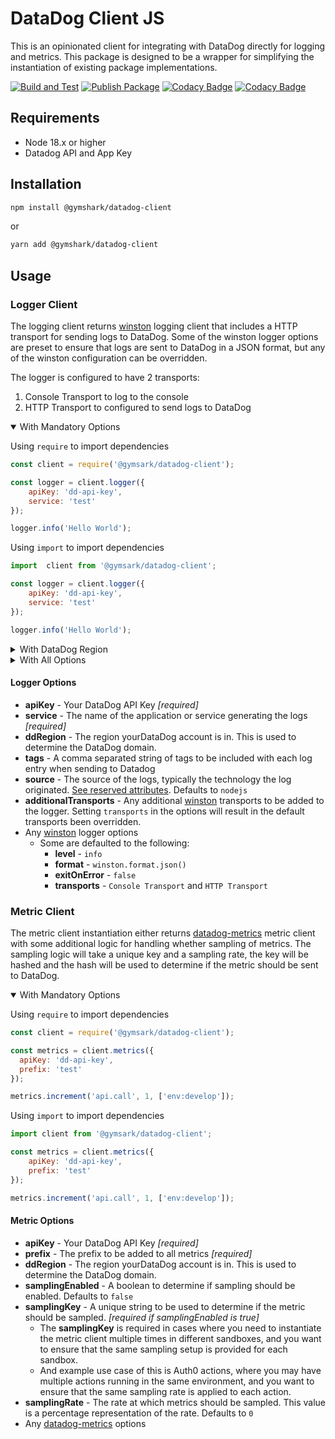 # DataDog Client JS

This is an opinionated client for integrating with DataDog directly for logging and metrics. 
This package is designed to be a wrapper for simplifying the instantiation of existing package implementations.

[![Build and Test](https://github.com/gymshark/datadog-client-js/actions/workflows/build.yaml/badge.svg)](https://github.com/gymshark/datadog-client-js/actions/workflows/build.yaml)
[![Publish Package](https://github.com/gymshark/datadog-client-js/actions/workflows/publish.yaml/badge.svg?event=release)](https://github.com/gymshark/datadog-client-js/actions/workflows/publish.yaml)
[![Codacy Badge](https://app.codacy.com/project/badge/Grade/51830d3cc410417c94543df82dc09a6f)](https://app.codacy.com/gh/gymshark/datadog-client-js/dashboard?utm_source=gh&utm_medium=referral&utm_content=&utm_campaign=Badge_grade)
[![Codacy Badge](https://app.codacy.com/project/badge/Coverage/51830d3cc410417c94543df82dc09a6f)](https://app.codacy.com/gh/gymshark/datadog-client-js/dashboard?utm_source=gh&utm_medium=referral&utm_content=&utm_campaign=Badge_coverage)

## Requirements

* Node 18.x or higher
* Datadog API and App Key

## Installation

```bash
npm install @gymshark/datadog-client
```
or
```bash
yarn add @gymshark/datadog-client
```

## Usage

### Logger Client
The logging client returns [winston](https://www.npmjs.com/package/winston) logging client that includes a HTTP transport for sending logs to DataDog.
Some of the winston logger options are preset to ensure that logs are sent to DataDog in a JSON format, but any of the winston configuration can be overridden.

The logger is configured to have 2 transports:
1. Console Transport to log to the console
2. HTTP Transport to configured to send logs to DataDog

<details open>
<summary>With Mandatory Options</summary>

Using `require` to import dependencies
```javascript
const client = require('@gymsark/datadog-client');

const logger = client.logger({
    apiKey: 'dd-api-key',
    service: 'test'
});

logger.info('Hello World');
```

Using `import` to import dependencies
```javascript
import  client from '@gymsark/datadog-client';

const logger = client.logger({
    apiKey: 'dd-api-key',
    service: 'test'
});

logger.info('Hello World');
```
</details>

<details>
<summary>With DataDog Region</summary>

Using `require` to import dependencies
```javascript
const client = require('@gymsark/datadog-client');

const logger = client.logger({
    apiKey: 'dd-api-key',
    service: 'test',
    ddRegion: 'eu'
});

logger.info('Hello World');
```

Using `import` to import dependencies
```javascript
import  client from '@gymsark/datadog-client';

const logger = client.logger({
    apiKey: 'dd-api-key',
    service: 'test',
    ddRegion: 'eu'
});

logger.info('Hello World');
```
</details>
<details>
<summary>With All Options</summary>

Using `require` to import dependencies
```javascript
const client = require('@gymsark/datadog-client');
const winston = require('winston');

const logger = client.logger({
    apiKey: 'dd-api-key',
    service: 'test',
    ddRegion: 'eu',
    tags: 'env:develop,app:this-service,version:1.0.0',
    level: `debug`,
    format: winston.format.combine(
        winston.format.timestamp(),
        winston.format.json()
    ),
  additionalTransports: [
        new winston.transports.File({ filename: 'error.log', level: 'error' })
    ]
});

logger.info('Hello World');
```

Using `import` to import dependencies
```javascript
import  client from '@gymsark/datadog-client';
import winston from 'winston';

const logger = client.logger({
    apiKey: 'dd-api-key',
    service: 'test',
    ddRegion: 'eu',
    tags: 'env:develop,app:this-service,version:1.0.0',
    level: `debug`,
    format: winston.format.combine(
        winston.format.timestamp(),
        winston.format.json()
    ),
  additionalTransports: [
        new winston.transports.File({ filename: 'error.log', level: 'error' })
    ]
});
logger.info('Hello World');
```
</details>

#### Logger Options
- **apiKey** - Your DataDog API Key *[required]*
- **service** - The name of the application or service generating the logs *[required]*
- **ddRegion** - The region yourDataDog account is in. This is used to determine the DataDog domain.
- **tags** - A comma separated string of tags to be included with each log entry when sending to Datadog
- **source** - The source of the logs, typically the technology the log originated. [See reserved attributes](https://docs.datadoghq.com/logs/log_configuration/attributes_naming_convention/#reserved-attributes). Defaults to `nodejs`
- **additionalTransports** - Any additional [winston](https://www.npmjs.com/package/winston) transports to be added to the logger. Setting `transports` in the options will result in the default transports been overridden.
- Any [winston](https://www.npmjs.com/package/winston) logger options
  - Some are defaulted to the following:
    - **level** - `info`
    - **format** - `winston.format.json()`
    - **exitOnError** - `false`
    - **transports** - `Console Transport` and `HTTP Transport`

### Metric Client
The metric client instantiation either returns [datadog-metrics](https://www.npmjs.com/package/datadog-metrics) metric client with some additional logic for handling whether sampling of metrics.
The sampling logic will take a unique key and a sampling rate, the key will be hashed and the hash will be used to determine if the metric should be sent to DataDog.

<details open>
<summary>With Mandatory Options</summary>

Using `require` to import dependencies
```javascript
const client = require('@gymsark/datadog-client');

const metrics = client.metrics({
  apiKey: 'dd-api-key',
  prefix: 'test'
});

metrics.increment('api.call', 1, ['env:develop']);
```

Using `import` to import dependencies
```javascript
import client from '@gymsark/datadog-client';

const metrics = client.metrics({
    apiKey: 'dd-api-key',
    prefix: 'test'
});

metrics.increment('api.call', 1, ['env:develop']);
```
</details>

#### Metric Options
- **apiKey** - Your DataDog API Key *[required]*
- **prefix** - The prefix to be added to all metrics *[required]*
- **ddRegion** - The region yourDataDog account is in. This is used to determine the DataDog domain.
- **samplingEnabled** - A boolean to determine if sampling should be enabled. Defaults to `false`
- **samplingKey** - A unique string to be used to determine if the metric should be sampled. *[required if samplingEnabled is true]*
  - The **samplingKey** is required in cases where you need to instantiate the metric client multiple times in different sandboxes,
    and you want to ensure that the same sampling setup is provided for each sandbox.
  - And example use case of this is Auth0 actions, where you may have multiple actions running in the same environment,
    and you want to ensure that the same sampling rate is applied to each action.
- **samplingRate** - The rate at which metrics should be sampled. This value is a percentage representation of the rate. Defaults to `0`
- Any [datadog-metrics](https://www.npmjs.com/package/datadog-metrics) options